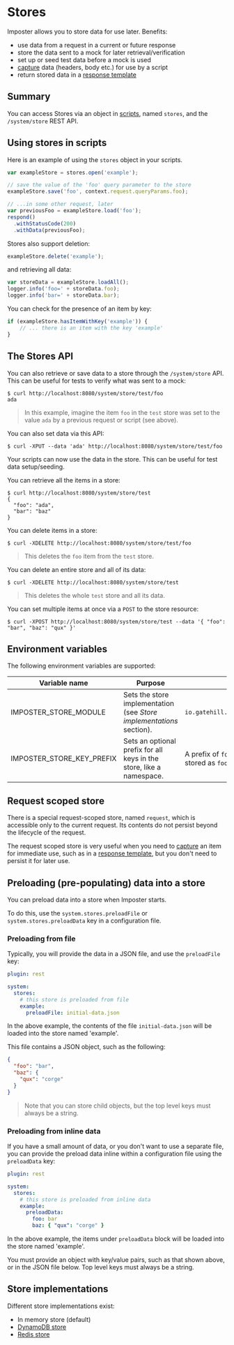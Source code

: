 # Stores

Imposter allows you to store data for use later. Benefits:

- use data from a request in a current or future response
- store the data sent to a mock for later retrieval/verification
- set up or seed test data before a mock is used
- [capture](./data_capture.md) data (headers, body etc.) for use by a script
- return stored data in a [response template](./templates.md)

## Summary

You can access Stores via an object in [scripts](./scripting.md), named `stores`, and the `/system/store` REST API. 

## Using stores in scripts

Here is an example of using the `stores` object in your scripts.

```js
var exampleStore = stores.open('example');

// save the value of the 'foo' query parameter to the store
exampleStore.save('foo', context.request.queryParams.foo);

// ...in some other request, later
var previousFoo = exampleStore.load('foo');
respond()
  .withStatusCode(200)
  .withData(previousFoo);
```

Stores also support deletion:

```js
exampleStore.delete('example');
```

and retrieving all data:

```js
var storeData = exampleStore.loadAll();
logger.info('foo=' + storeData.foo);
logger.info('bar=' + storeData.bar);
```

You can check for the presence of an item by key:

```js
if (exampleStore.hasItemWithKey('example')) {
    // ... there is an item with the key 'example'
}
```

## The Stores API

You can also retrieve or save data to a store through the `/system/store` API. This can be useful for tests to verify what was sent to a mock:

```shell
$ curl http://localhost:8080/system/store/test/foo
ada
```

> In this example, imagine the item `foo` in the `test` store was set to the value `ada` by a previous request or script (see above).

You can also set data via this API:

```shell
$ curl -XPUT --data 'ada' http://localhost:8080/system/store/test/foo
```

Your scripts can now use the data in the store. This can be useful for test data setup/seeding.

You can retrieve all the items in a store:

```shell
$ curl http://localhost:8080/system/store/test
{
  "foo": "ada",
  "bar": "baz"
}
```

You can delete items in a store:

```shell
$ curl -XDELETE http://localhost:8080/system/store/test/foo
```

> This deletes the `foo` item from the `test` store.

You can delete an entire store and all of its data:

```shell
$ curl -XDELETE http://localhost:8080/system/store/test
```

> This deletes the whole `test` store and all its data.

You can set multiple items at once via a `POST` to the store resource:

```shell
$ curl -XPOST http://localhost:8080/system/store/test --data '{ "foo": "bar", "baz": "qux" }'
```

## Environment variables

The following environment variables are supported:

| Variable name             | Purpose                                                              | Example(s)                                                                |
|---------------------------|----------------------------------------------------------------------|---------------------------------------------------------------------------|
| IMPOSTER_STORE_MODULE     | Sets the store implementation (see _Store implementations_ section). | `io.gatehill.imposter.store.redis.RedisStoreModule`                       |
| IMPOSTER_STORE_KEY_PREFIX | Sets an optional prefix for all keys in the store, like a namespace. | A prefix of `foo` would result in the key `bar` being stored as `foo.bar` |

## Request scoped store

There is a special request-scoped store, named `request`, which is accessible only to the current request. Its contents do not persist beyond the lifecycle of the request.

The request scoped store is very useful when you need to [capture](./data_capture.md) an item for immediate use, such as in a [response template](./templates.md), but you don't need to persist it for later use.

## Preloading (pre-populating) data into a store

You can preload data into a store when Imposter starts.

To do this, use the `system.stores.preloadFile` or `system.stores.preloadData` key in a configuration file.

### Preloading from file

Typically, you will provide the data in a JSON file, and use the `preloadFile` key:

```yaml
plugin: rest

system:
  stores:
    # this store is preloaded from file
    example:
      preloadFile: initial-data.json
```

In the above example, the contents of the file `initial-data.json` will be loaded into the store named 'example'.

This file contains a JSON object, such as the following:

```json
{
  "foo": "bar",
  "baz": {
    "qux": "corge"
  }
}
```

> Note that you can store child objects, but the top level keys must always be a string.

### Preloading from inline data

If you have a small amount of data, or you don't want to use a separate file, you can provide the preload data inline within a configuration file using the `preloadData` key:

```yaml
plugin: rest

system:
  stores:
    # this store is preloaded from inline data
    example:
      preloadData:
        foo: bar
        baz: { "qux": "corge" }
```

In the above example, the items under `preloadData` block will be loaded into the store named 'example'.

You must provide an object with key/value pairs, such as that shown above, or in the JSON file below. Top level keys must always be a string.

## Store implementations

Different store implementations exist:

* In memory store (default)
* [DynamoDB store](https://github.com/outofcoffee/imposter/tree/main/store/dynamodb)
* [Redis store](https://github.com/outofcoffee/imposter/tree/main/store/redis)
